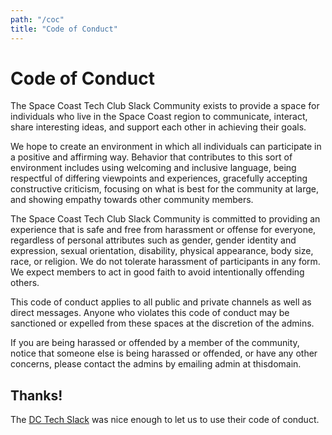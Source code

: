 ```yaml
---
path: "/coc"
title: "Code of Conduct"
---
```


# Code of Conduct

The Space Coast Tech Club Slack Community exists to provide a space for individuals who live in the
Space Coast region to communicate, interact, share interesting ideas, and support each other in
achieving their goals.

We hope to create an environment in which all individuals can participate in a positive and
affirming way. Behavior that contributes to this sort of environment includes using welcoming and
inclusive language, being respectful of differing viewpoints and experiences, gracefully accepting
constructive criticism, focusing on what is best for the community at large, and showing empathy
towards other community members.

The Space Coast Tech Club Slack Community is committed to providing an experience that is safe and
free from harassment or offense for everyone, regardless of personal attributes such as gender,
gender identity and expression, sexual orientation, disability, physical appearance, body size,
race, or religion. We do not tolerate harassment of participants in any form. We expect members to
act in good faith to avoid intentionally offending others.

This code of conduct applies to all public and private channels as well as direct messages. Anyone
who violates this code of conduct may be sanctioned or expelled from these spaces at the discretion
of the admins.

If you are being harassed or offended by a member of the community, notice that someone else is
being harassed or offended, or have any other concerns, please contact the admins by emailing admin at thisdomain.

## Thanks!

The [DC Tech Slack](http://www.dctechslack.com/) was nice enough to
let us to use their code of conduct.
